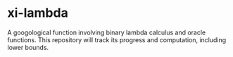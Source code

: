 # xi-lambda
A googological function involving binary lambda calculus and oracle functions. This repository will track its progress and computation, including lower bounds.
